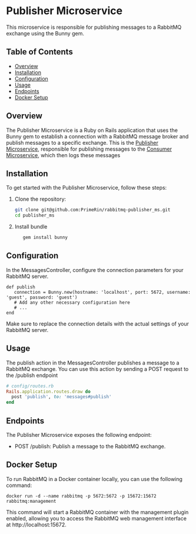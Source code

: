 # Publisher Microservice

This microservice is responsible for publishing messages to a RabbitMQ exchange using the Bunny gem.

## Table of Contents

- [Overview](#overview)
- [Installation](#installation)
- [Configuration](#configuration)
- [Usage](#usage)
- [Endpoints](#endpoints)
- [Docker Setup](#docker-setup)

## Overview

The Publisher Microservice is a Ruby on Rails application that uses the Bunny gem to establish a 
connection with a RabbitMQ message broker and publish messages to a specific exchange.
This is the [Publisher Microservice](https://github.com/PrimeRin/rabbitmq-publisher_ms), responsible for publishing messages to the 
[Consumer Microservice](https://github.com/PrimeRin/rabbitmq-consumer_ms), which then logs these messages


## Installation

To get started with the Publisher Microservice, follow these steps:

1. Clone the repository:

   ```bash
   git clone git@github.com:PrimeRin/rabbitmq-publisher_ms.git
   cd publisher_ms
   ```
2. Install bundle
    ```bash
       gem install bunny
    ```

## Configuration

In the MessagesController, configure the connection parameters for your RabbitMQ server.

 ```
 def publish
    connection = Bunny.new(hostname: 'localhost', port: 5672, username: 'guest', password: 'guest')
    # Add any other necessary configuration here
    # ... 
 end 
```
Make sure to replace the connection details with the actual settings of your RabbitMQ server.

## Usage
The publish action in the MessagesController publishes a message to a RabbitMQ exchange. You can use this action by sending a POST request to the /publish endpoint

```ruby
# config/routes.rb
Rails.application.routes.draw do
  post 'publish', to: 'messages#publish'
end
```

## Endpoints
The Publisher Microservice exposes the following endpoint:
- POST /publish: Publish a message to the RabbitMQ exchange.

## Docker Setup
To run RabbitMQ in a Docker container locally, you can use the following command:
```angular2html
docker run -d --name rabbitmq -p 5672:5672 -p 15672:15672 rabbitmq:management
```
This command will start a RabbitMQ container with the management plugin enabled, allowing you to access the RabbitMQ web management interface at http://localhost:15672.